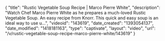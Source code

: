{
    "title": "Rustic Vegetable Soup Recipe | Marco Pierre White",
    "description": "Watch Chef Marco Pierre White as he prepares a much-loved Rustic Vegetable Soup. An easy recipe from Knorr. This quick and easy soup is an ideal way to use u...",
    "videoid": "143619",
    "date_created": "1393054137",
    "date_modified": "1418181163",
    "type": "captivate",
    "layout": "video",
    "url": "\/v\/rustic-vegetable-soup-recipe-marco-pierre-white\/143619"
}